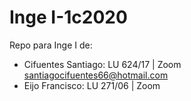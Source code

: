 # Inge I-1c2020
Repo para Inge I de:
* Cifuentes Santiago: LU 624/17 | Zoom santiagocifuentes66@hotmail.com
* Eijo Francisco: LU 271/06 | Zoom
